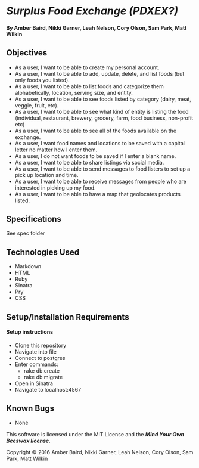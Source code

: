 # _Surplus Food Exchange (PDXEX?)_

#### **By Amber Baird, Nikki Garner, Leah Nelson, Cory Olson, Sam Park, Matt Wilkin**

## Objectives

* As a user, I want to be able to create my personal account.
* As a user, I want to be able to add, update, delete, and list foods (but only foods you listed).
* As a user, I want to be able to list foods and categorize them alphabetically, location, serving size, and entity.
* As a user, I want to be able to see foods listed by category (dairy, meat, veggie, fruit, etc).
* As a user, I want to be able to see what kind of entity is listing the food (individual, restaurant, brewery, grocery, farm, food business, non-profit etc)
* As a user, I want to be able to see all of the foods available on the exchange.
* As a user, I want food names and locations to be saved with a capital letter no matter how I enter them.
* As a user, I do not want foods to be saved if I enter a blank name.
* As a user, I want to be able to share listings via social media.
* As a user, I want to be able to send messages to food listers to set up a pick up location and time.
* As a user, I want to be able to receive messages from people who are interested in picking up my food.
* As a user, I want to be able to have a map that geolocates products listed.


## Specifications
See spec folder

## Technologies Used
* Markdown
* HTML
* Ruby
* Sinatra
* Pry
* CSS


## Setup/Installation Requirements

#### Setup instructions
* Clone this repository
* Navigate into file
* Connect to postgres
* Enter commands:
  * rake db:create
  * rake db:migrate
* Open in Sinatra
* Navigate to localhost:4567

## Known Bugs
* None

This software is licensed under the MIT License and the **_Mind Your Own Beeswax license._**

Copyright &copy; 2016 Amber Baird, Nikki Garner, Leah Nelson, Cory Olson, Sam Park, Matt Wilkin
